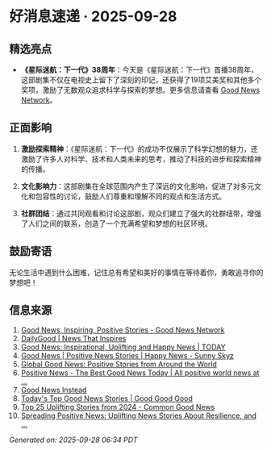 # 好消息速递 · 2025-09-28

## 精选亮点
- **《星际迷航：下一代》38周年**：今天是《星际迷航：下一代》首播38周年，这部剧集不仅在电视史上留下了深刻的印记，还获得了19项艾美奖和其他多个奖项，激励了无数观众追求科学与探索的梦想。更多信息请查看 [Good News Network](https://www.goodnewsnetwork.org/events060928/)。

## 正面影响
1. **激励探索精神**：《星际迷航：下一代》的成功不仅展示了科学幻想的魅力，还激励了许多人对科学、技术和人类未来的思考，推动了科技的进步和探索精神的传播。
   
2. **文化影响力**：这部剧集在全球范围内产生了深远的文化影响，促进了对多元文化和包容性的讨论，鼓励人们尊重和理解不同的观点和生活方式。

3. **社群团结**：通过共同观看和讨论这部剧，观众们建立了强大的社群纽带，增强了人们之间的联系，创造了一个充满希望和梦想的社区环境。

## 鼓励寄语
无论生活中遇到什么困难，记住总有希望和美好的事情在等待着你，勇敢追寻你的梦想吧！

## 信息来源
1. [Good News, Inspiring, Positive Stories - Good News Network](https://www.goodnewsnetwork.org/)
2. [DailyGood | News That Inspires](https://www.dailygood.org/)
3. [Good News: Inspirational, Uplifting and Happy News | TODAY](https://www.today.com/news/good-news)
4. [Good News | Positive News Stories | Happy News - Sunny Skyz](https://www.sunnyskyz.com/good-news)
5. [Global Good News: Positive Stories from Around the World](https://www.globalpositivenewsnetwork.com/global-good-news-positive-stories-from-around-the-world/)
6. [Positive News - The Best Good News Today | All positive world news at ...](https://positivenewsfoundation.org/)
7. [Good News Instead](https://www.goodnewsinstead.com/)
8. [Today's Top Good News Stories | Good Good Good](https://www.goodgoodgood.co/goodnews)
9. [Top 25 Uplifting Stories from 2024 - Common Good News](https://commongoodnews.org/inspiring/top-25-uplifting-stories-from-2024/)
10. [Spreading Positive News: Uplifting News Stories About Resilience, and ...](https://positivenewsforyou.com/news/spreading-positive-news-uplifting-news-stories-about-resilience-and-positive-change/)

_Generated on: 2025-09-28 06:34 PDT_
